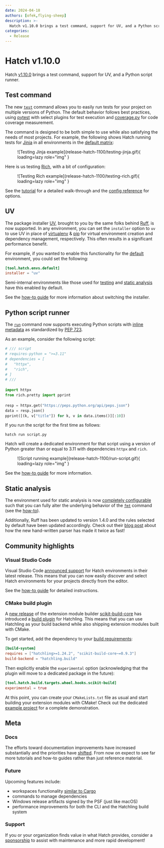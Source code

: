 ```yaml
---
date: 2024-04-18
authors: [ofek,flying-sheep]
description: >-
  Hatch v1.10.0 brings a test command, support for UV, and a Python script runner.
categories:
  - Release
---
```


# Hatch v1.10.0

Hatch [v1.10.0](https://github.com/pypa/hatch/releases/tag/hatch-v1.10.0) brings a test command, support for UV, and a Python script runner.

<!-- more -->

## Test command

The new [`test`](../../cli/reference.md#hatch-test) command allows you to easily run tests for your project on multiple versions of Python. The default behavior follows best practices, using [pytest](https://github.com/pytest-dev/pytest) with select plugins for test execution and [coverage.py](https://github.com/nedbat/coveragepy) for code coverage measurement.

The command is designed to be both simple to use while also satisfying the needs of most projects. For example, the following shows Hatch running tests for [Jinja](https://github.com/pallets/jinja) in all environments in the [default matrix](../../config/internal/testing.md#matrix):

<figure markdown>
  ![Testing Jinja example](release-hatch-1100/testing-jinja.gif){ loading=lazy role="img" }
</figure>

Here is us testing [Rich](https://github.com/Textualize/rich), with a bit of configuration:

<figure markdown>
  ![Testing Rich example](release-hatch-1100/testing-rich.gif){ loading=lazy role="img" }
</figure>

See the [tutorial](../../tutorials/testing/overview.md) for a detailed walk-through and the [config reference](../../config/internal/testing.md) for options.

## UV

The package installer [UV](https://github.com/astral-sh/uv), brought to you by the same folks behind [Ruff](https://github.com/astral-sh/ruff), is now supported. In any environment, you can set the `installer` option to `uv` to use UV in place of [virtualenv](https://github.com/pypa/virtualenv) & [pip](https://github.com/pypa/pip) for virtual environment creation and dependency management, respectively. This often results in a significant performance benefit.

For example, if you wanted to enable this functionality for the [default](../../config/environment/overview.md#inheritance) environment, you could set the following:

```toml config-example
[tool.hatch.envs.default]
installer = "uv"
```

Semi-internal environments like those used for [testing](../../config/internal/testing.md) and [static analysis](../../config/internal/static-analysis.md) have this enabled by default.

See the [how-to guide](../../how-to/environment/select-installer.md) for more information about switching the installer.

## Python script runner

The [`run`](../../cli/reference.md#hatch-run) command now supports executing Python scripts with [inline metadata](https://packaging.python.org/en/latest/specifications/inline-script-metadata/) as standardized by [PEP 723](https://peps.python.org/pep-0723/).

As an example, consider the following script:

```python tab="script.py"
# /// script
# requires-python = ">=3.11"
# dependencies = [
#   "httpx",
#   "rich",
# ]
# ///

import httpx
from rich.pretty import pprint

resp = httpx.get("https://peps.python.org/api/peps.json")
data = resp.json()
pprint([(k, v["title"]) for k, v in data.items()][:10])
```

If you run the script for the first time as follows:

```
hatch run script.py
```

Hatch will create a dedicated environment for that script using a version of Python greater than or equal to 3.11 with dependencies `httpx` and `rich`.

<figure markdown>
  ![Script running example](release-hatch-1100/run-script.gif){ loading=lazy role="img" }
</figure>

See the [how-to guide](../../how-to/run/python-scripts.md) for more information.

## Static analysis

The environment used for static analysis is now [completely configurable](../../config/internal/static-analysis.md#customize-behavior) such that you can fully alter the underlying behavior of the [`fmt`](../../cli/reference.md#hatch-fmt) command (see the [how-to](../../how-to/static-analysis/behavior.md)).

Additionally, Ruff has been updated to version 1.4.0 and the rules selected by default have been updated accordingly. Check out their [blog post](https://astral.sh/blog/ruff-v0.4.0) about how the new hand-written parser has made it twice as fast!

## Community highlights

### Visual Studio Code

Visual Studio Code [announced support](https://code.visualstudio.com/updates/v1_88#_hatch-environment-discovery) for Hatch environments in their latest release. This means that you can now easily discover and select Hatch environments for your projects directly from the editor.

See the [how-to guide](../../how-to/integrate/vscode.md) for detailed instructions.

### CMake build plugin

A [new release](https://github.com/scikit-build/scikit-build-core/releases/tag/v0.9.0) of the extension module builder [scikit-build-core](https://github.com/scikit-build/scikit-build-core) has introduced a [build plugin](https://scikit-build-core.readthedocs.io/en/stable/plugins/hatchling.html) for Hatchling. This means that you can use Hatchling as your build backend while also shipping extension modules built with CMake.

To get started, add the dependency to your [build requirements](../../config/build.md#build-system):

```toml tab="pyproject.toml"
[build-system]
requires = ["hatchling>=1.24.2", "scikit-build-core~=0.9.3"]
build-backend = "hatchling.build"
```

Then explicitly enable the `experimental` option (acknowledging that the plugin will move to a dedicated package in the future):

```toml config-example
[tool.hatch.build.targets.wheel.hooks.scikit-build]
experimental = true
```

At this point, you can create your `CMakeLists.txt` file as usual and start building your extension modules with CMake! Check out the dedicated [example project](https://github.com/scikit-build/scikit-build-sample-projects/tree/main/projects/hatchling-pybind11-hello) for a complete demonstration.

## Meta

### Docs

The efforts toward documentation improvements have increased substantially and the priorities have [shifted](https://github.com/pypa/hatch/issues/1245). From now on expect to see far more tutorials and how-to guides rather than just reference material.

### Future

Upcoming features include:

- workspaces functionality [similar to Cargo](https://doc.rust-lang.org/book/ch14-03-cargo-workspaces.html)
- commands to manage dependencies
- Windows release artifacts signed by the PSF (just like macOS)
- performance improvements for both the CLI and the Hatchling build system

### Support

If you or your organization finds value in what Hatch provides, consider a [sponsorship](https://github.com/sponsors/ofek) to assist with maintenance and more rapid development!
